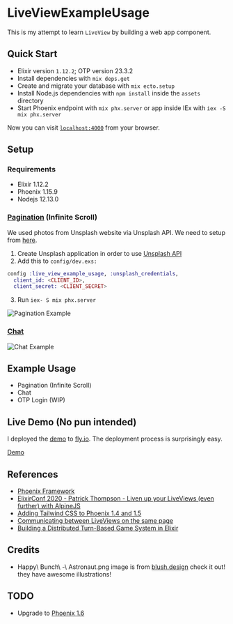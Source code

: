 # LiveViewExampleUsage

This is my attempt to learn `LiveView` by building a web app component.

## Quick Start
  * Elixir version `1.12.2`; OTP version 23.3.2
  * Install dependencies with `mix deps.get`
  * Create and migrate your database with `mix ecto.setup`
  * Install Node.js dependencies with `npm install` inside the `assets` directory
  * Start Phoenix endpoint with `mix phx.server` or app inside IEx with `iex -S mix phx.server`

Now you can visit [`localhost:4000`](http://localhost:4000) from your browser.

## Setup

### Requirements

  * Elixir 1.12.2
  * Phoenix 1.15.9
  * Nodejs 12.13.0

### [Pagination](https://dawn-forest-7320.fly.dev/pagination) (Infinite Scroll)

We used photos from Unsplash website via Unsplash API. We need to setup from [here](https://unsplash.com/developers).
1. Create Unsplash application in order to use [Unsplash API](https://unsplash.com/developers)
2. Add this to `config/dev.exs:`
```elixir
config :live_view_example_usage, :unsplash_credentials,
  client_id: <CLIENT_ID>,
  client_secret: <CLIENT_SECRET>
```
3. Run `iex- S mix phx.server`

![Pagination Example](https://raw.githubusercontent.com/braynm/phoenix-liveview-example-usage/master/pagination.gif)

### [Chat](https://dawn-forest-7320.fly.dev/chat)

![Chat Example](https://raw.githubusercontent.com/braynm/phoenix-liveview-example-usage/master/chat.gif)

## Example Usage
  * Pagination (Infinite Scroll)
  * Chat
  * OTP Login (WIP)

## Live Demo (No pun intended)

I deployed the [demo](https://dawn-forest-7320.fly.dev/pagination) to [fly.io](https://fly.io/). The deployment process is surprisingly easy.

[Demo](https://dawn-forest-7320.fly.dev/pagination)

## References

  * [Phoenix Framework](https://www.phoenixframework.org/)
  * [ElixirConf 2020 - Patrick Thompson - Liven up your LiveViews (even further) with AlpineJS](https://www.youtube.com/watch?v=Dv64_tGJhHo)
  * [Adding Tailwind CSS to Phoenix 1.4 and 1.5](https://pragmaticstudio.com/tutorials/adding-tailwind-css-to-phoenix)
  * [Communicating between LiveViews on the same page](https://thepugautomatic.com/2020/08/communicating-between-liveviews-on-the-same-page/)
  * [Building a Distributed Turn-Based Game System in Elixir](https://fly.io/blog/building-a-distributed-turn-based-game-system-in-elixir/)

## Credits
  * Happy\ Bunch\ -\ Astronaut.png image is from [blush.design](https://blush.design/) check it out! they have awesome illustrations!

## TODO
  * Upgrade to [Phoenix 1.6](https://www.phoenixframework.org/blog/phoenix-1.6-released)
